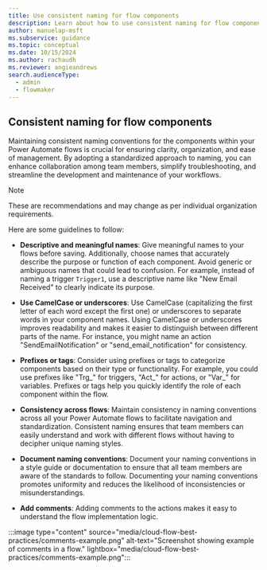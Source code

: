 ```yaml
---
title: Use consistent naming for flow components
description: Learn about how to use consistent naming for flow components
author: manuelap-msft
ms.subservice: guidance
ms.topic: conceptual
ms.date: 10/15/2024
ms.author: rachaudh
ms.reviewer: angieandrews
search.audienceType: 
  - admin
  - flowmaker
---
```


## Consistent naming for flow components

Maintaining consistent naming conventions for the components within your Power Automate flows is crucial for ensuring clarity, organization, and ease of management. By adopting a standardized approach to naming, you can enhance collaboration among team members, simplify troubleshooting, and streamline the development and maintenance of your workflows.

> [!NOTE]
> These are recommendations and may change as per individual organization requirements.

Here are some guidelines to follow:

- **Descriptive and meaningful names**: Give meaningful names to your flows before saving. Additionally, choose names that accurately describe the purpose or function of each component. Avoid generic or ambiguous names that could lead to confusion. For example, instead of naming a trigger `Trigger1`, use a descriptive name like "New Email Received" to clearly indicate its purpose.

- **Use CamelCase or underscores**: Use CamelCase (capitalizing the first letter of each word except the first one) or underscores to separate words in your component names. Using CamelCase or underscores improves readability and makes it easier to distinguish between different parts of the name. For instance, you might name an action "SendEmailNotification" or "send_email_notification" for consistency.

- **Prefixes or tags**: Consider using prefixes or tags to categorize components based on their type or functionality. For example, you could use prefixes like "Trg_" for triggers, "Act_" for actions, or "Var_" for variables. Prefixes or tags help you quickly identify the role of each component within the flow.

- **Consistency across flows**: Maintain consistency in naming conventions across all your Power Automate flows to facilitate navigation and standardization. Consistent naming ensures that team members can easily understand and work with different flows without having to decipher unique naming styles.

- **Document naming conventions**: Document your naming conventions in a style guide or documentation to ensure that all team members are aware of the standards to follow. Documenting your naming conventions promotes uniformity and reduces the likelihood of inconsistencies or misunderstandings.

- **Add comments**: Adding comments to the actions makes it easy to understand the flow implementation logic.

:::image type="content" source="media/cloud-flow-best-practices/comments-example.png" alt-text="Screenshot showing example of comments in a flow." lightbox="media/cloud-flow-best-practices/comments-example.png":::